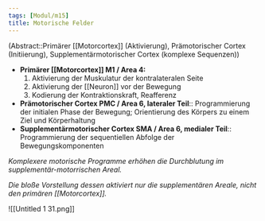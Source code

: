 ```yaml
---
tags: [Modul/m15]
title: Motorische Felder
---
```

(Abstract::Primärer [[Motorcortex]] (Aktivierung), Prämotorischer Cortex (Initiierung), Supplementärmotorischer Cortex (komplexe Sequenzen))
- **Primärer [[Motorcortex]] M1 / Area 4:**
    1. Aktivierung der Muskulatur der kontralateralen Seite
    2. Aktivierung der [[Neuron]] vor der Bewegung
    3. Kodierung der Kontraktionskraft, Reafferenz
- **Prämotorischer Cortex PMC / Area 6, lateraler Teil**:: Programmierung der initialen Phase der Bewegung; Orientierung des Körpers zu einem Ziel und Körperhaltung
- **Supplementärmotorischer Cortex SMA / Area 6, medialer Teil**:: Programmierung der sequentiellen Abfolge der Bewegungskomponenten

*Komplexere motorische Programme erhöhen die Durchblutung im supplementär-motorrischen Areal.*

*Die bloße Vorstellung dessen aktiviert nur die supplementären Areale, nicht den primären [[Motorcortex]].*


![[Untitled 1 31.png]]
